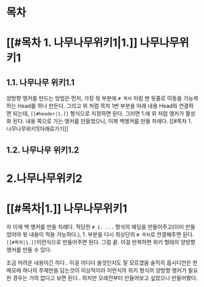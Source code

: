 # 목차
# [[#목차 1. 나무나무위키1|1.]] 나무나무위키1
## 1.1. 나무나무 위키1.1
양방향 앵커를 만드는 방법은 먼저, 가장 윗 부분에 `# 목차` 처럼 맨 윗줄로 이동을 가능케 하는 Head를 하나 만든다. 그리고 위 처럼 목차 1번 부분을 아래 내용 Head와 연결하면 되는데, `[[#header|1.]]` 형식으로 지정하면 된다. 그러면 1.에 위 처럼 앵커가 활성화 된다. 내용 쪽으로 가는 앵커를 만들었으니, 이제 백앵커를 만들 차례다. [[#목차 1. 나무나무위키1|아래로가기]]
## 1.2. 나무나무 위키1.2
# 2.나무나무위키2



































# [[#목차|1.]] 나무나무위키1
자 이제 백 앵커를 만들 차례다. 적당한 `# 1. ...` 형식의 헤딩을 만들어주고(이미 만들었어야 윗 내용이 적용 가능하다.), 1. 부분을 다시 최상단의 `# 목차`로 연결해주면 된다.
`[[#목차|1.]]`이런식으로 만들어주면 된다. 그럼 끝. 이걸 반복하면 위키 형태의 양방향 앵커를 만들 수 있다. 

조금 어려운 내용이긴 하다.. 이걸 어디다 쓸것인지도 잘 모르겠음 솔직히 옵시디언은 한 메모에 하나의 주제만을 담는것이 이상적이라 이런식의 위키 형식의 양방향 앵커가 필요한 경우는 거의 없다고 보면 된다.. 하지만 오래전부터 만들어보고 싶었으니 만들어봤다.